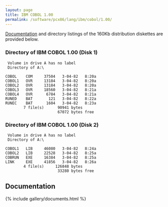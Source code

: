 ```yaml
---
layout: page
title: IBM COBOL 1.00
permalink: /software/pcx86/lang/ibm/cobol/1.00/
---
```


[Documentation](#documents) and directory listings of the 160Kb distribution diskettes are provided below.

### Directory of IBM COBOL 1.00 (Disk 1)

     Volume in drive A has no label
     Directory of A:\

    COBOL    COM     37504   3-04-82   8:20a
    COBOL1   OVR     13184   3-04-82   8:20a
    COBOL2   OVR     13184   3-04-82   8:20a
    COBOL3   OVR     18560   3-04-82   8:21a
    COBOL4   OVR      6784   3-04-82   8:21a
    RUNED    BAT       121   3-04-82   8:22a
    RUNEC    BAT      1604   3-04-82   8:23a
            7 file(s)      90941 bytes
                           67072 bytes free

### Directory of IBM COBOL 1.00 (Disk 2)

     Volume in drive A has no label
     Directory of A:\

    COBOL1   LIB     46080   3-04-82   8:24a
    COBOL2   LIB     22528   3-04-82   8:25a
    COBRUN   EXE     16384   3-04-82   8:25a
    LINK     EXE     41856   3-04-82   8:26a
            4 file(s)     126848 bytes
                           33280 bytes free

## Documentation

{% include gallery/documents.html %}
